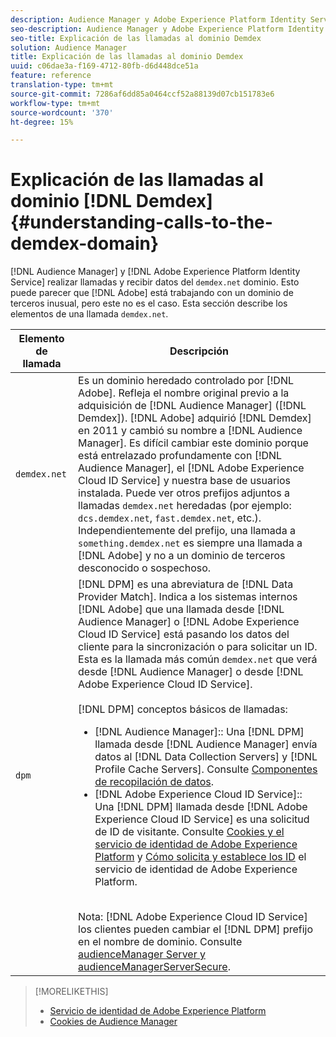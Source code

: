 ```yaml
---
description: Audience Manager y Adobe Experience Platform Identity Service realizan llamadas y reciben datos del dominio demdex.net. Esto puede parecer que el Adobe está trabajando con un dominio de terceros inusual, pero este no es el caso. Esta sección describe los elementos de una llamada demdex.net.
seo-description: Audience Manager y Adobe Experience Platform Identity Service realizan llamadas y reciben datos del dominio demdex.net. Esto puede parecer que el Adobe está trabajando con un dominio de terceros inusual, pero este no es el caso. Esta sección describe los elementos de una llamada demdex.net.
seo-title: Explicación de las llamadas al dominio Demdex
solution: Audience Manager
title: Explicación de las llamadas al dominio Demdex
uuid: c06dae3a-f169-4712-80fb-d6d448dce51a
feature: reference
translation-type: tm+mt
source-git-commit: 7286af6dd85a0464ccf52a88139d07cb151783e6
workflow-type: tm+mt
source-wordcount: '370'
ht-degree: 15%

---
```



# Explicación de las llamadas al dominio [!DNL Demdex] {#understanding-calls-to-the-demdex-domain}

[!DNL Audience Manager] y  [!DNL Adobe Experience Platform Identity Service] realizar llamadas y recibir datos del  `demdex.net` dominio. Esto puede parecer que [!DNL Adobe] está trabajando con un dominio de terceros inusual, pero este no es el caso. Esta sección describe los elementos de una llamada `demdex.net`.

| Elemento de llamada | Descripción |
|---|---|
| `demdex.net` | Es un dominio heredado controlado por [!DNL Adobe]. Refleja el nombre original previo a la adquisición de [!DNL Audience Manager] ([!DNL Demdex]). [!DNL Adobe] adquirió [!DNL Demdex] en 2011 y cambió su nombre a [!DNL Audience Manager]. Es difícil cambiar este dominio porque está entrelazado profundamente con [!DNL Audience Manager], el [!DNL Adobe Experience Cloud ID Service] y nuestra base de usuarios instalada. Puede ver otros prefijos adjuntos a llamadas `demdex.net` heredadas (por ejemplo: `dcs.demdex.net`, `fast.demdex.net`, etc.). Independientemente del prefijo, una llamada a `something.demdex.net` es siempre una llamada a [!DNL Adobe] y no a un dominio de terceros desconocido o sospechoso. |
| `dpm` | [!DNL DPM] es una abreviatura de  [!DNL Data Provider Match]. Indica a los sistemas internos [!DNL Adobe] que una llamada desde [!DNL Audience Manager] o [!DNL Adobe Experience Cloud ID Service] está pasando los datos del cliente para la sincronización o para solicitar un ID. Esta es la llamada más común `demdex.net` que verá desde [!DNL Audience Manager] o desde [!DNL Adobe Experience Cloud ID Service]. <br><br>[!DNL DPM] conceptos básicos de llamadas: <ul><li>[!DNL Audience Manager]:: Una  [!DNL DPM] llamada desde  [!DNL Audience Manager] envía datos al  [!DNL Data Collection Servers] y  [!DNL Profile Cache Servers]. Consulte [Componentes de recopilación de datos](../reference/system-components/components-data-collection.md).</li><li>[!DNL Adobe Experience Cloud ID Service]:: Una  [!DNL DPM] llamada desde  [!DNL Adobe Experience Cloud ID Service] es una solicitud de ID de visitante. Consulte [Cookies y el servicio de identidad de Adobe Experience Platform](https://docs.adobe.com/content/help/es-ES/id-service/using/intro/cookies.html) y [Cómo solicita y establece los ID](https://docs.adobe.com/content/help/en/id-service/using/intro/id-request.html) el servicio de identidad de Adobe Experience Platform.</li></ul><br>Nota:  [!DNL Adobe Experience Cloud ID Service] los clientes pueden cambiar el  [!DNL DPM] prefijo en el nombre de dominio. Consulte [audienceManager Server y audienceManagerServerSecure](https://docs.adobe.com/content/help/en/id-service/using/id-service-api/configurations/subdomain-config.html). |

>[!MORELIKETHIS]
>
>* [Servicio de identidad de Adobe Experience Platform](https://docs.adobe.com/content/help/en/id-service/using/home.html)
>* [Cookies de Audience Manager](https://docs.adobe.com/content/help/es-ES/core-services/interface/ec-cookies/cookies-am.html)


